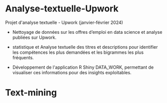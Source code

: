 # Analyse-textuelle-Upwork

Projet d'analyse textuelle - Upwork (janvier-février 2024)

- Nettoyage de données sur les offres d’emploi en data science et analyse publiées sur Upwork.
  
- statistique et Analyse textuelle des titres et descriptions pour identifier les compétences les plus demandées et les bigrammes les plus fréquents.

- Développement de l'application R Shiny DATA_WORK, permettant de visualiser ces informations pour des insights exploitables.
# Text-mining
